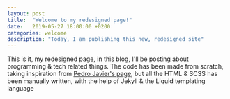 ```yaml
---
layout: post
title:  "Welcome to my redesigned page!"
date:   2019-05-27 18:00:00 +0200
categories: welcome
description: "Today, I am publishing this new, redesigned site"
---
```


This is it, my redesigned page, in this blog, I'll be posting about programming & tech related things. The code has been made from scratch, taking inspiration from [Pedro Javier's page](https://pedro-javierf.github.io/), but all the HTML & SCSS has been manually written, with the help of Jekyll & the Liquid templating language
